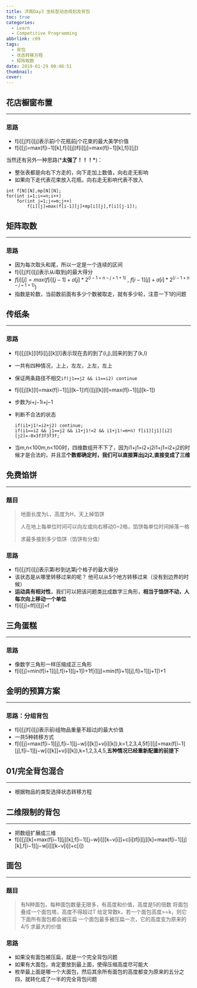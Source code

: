 ```yaml
---
title: 济南Day3 坐标型动态规划及背包
toc: true
categories:
  - Learn
  - Competitive Programming
abbrlink: c09
tags:
  - 背包
  - 状态转移方程
  - 矩阵取数
date: 2019-01-29 00:48:51
thumbnail:
cover:
---
```


## 花店橱窗布置

------

### 思路

- f[i][j]f[i][j]表示前i个花瓶前j个花束的最大美学价值
- f[i][j]=max(f[i−1][k],f[i][j])f[i][j]=max(f[i−1][k],f[i][j])

当然还有另外一种思路(***太强了！！！\***)：

- 整张表都是向右下方走的，向下走加上数值，向右走无影响
- 如果向下走代表花束放入花瓶，向右走无影响代表不放入

```
int f[N][N],mp[N][N];
for(int i=1;i<=n;i++)
	for(int j=1;j<=m;j++)
        f[i][j]=max(f[i-1][j]+mp[i][j],f[i][j-1]);
```

## 矩阵取数

------

### 思路

- 因为每次取头和尾，所以一定是一个连续的区间
- f[i][j]f[i][j]表示从i取到j的最大得分
- $f[i][j]=max(f[i][j-1]+a[j]*2^(i-1+n-j+1+1) \ , \ f[i-1][j]+a[i]*2^(i-1+n-j+1+1))$
- 指数是轮数，当前数前面有多少个数被取走，就有多少轮，注意一下1的问题



## 传纸条

------

### 思路

- f[i][j][k][l]f[i][j][k][l]表示现在去的到了(i,j),回来的到了(k,l)

- 一共有四种情况，上上，左左，上左，左上

- 保证两条路径不相交`if(j1==j2 && i1==i2) continue`

- f[i][j][k][l]=max(f[i−1][j][k−1])f[i][j][k][l]=max(f[i−1][j][k−1])

- 步数为i+j−1i+j−1

- 判断不合法的状态

  ```
  if(i1+j1!=i2+j2) continue;
  if(i1==i2 && j1==j2 && i1+j1!=2 && i1+j1!=m+n) f[i1][j1][i2][j2]=-0x3f3f3f3f;
  ```

- 当m,n<100m,n<100时，四维数组开不下了，因为i1+j1=i2+j2i1+j1=i2+j2的时候才是合法的，并且**三个数都确定时，我们可以直接算出j2j2,直接变成了三维**

## 免费馅饼

------

### 题目

> 地面长度为L，高度为H，天上掉馅饼
>
> 人在地上每单位时间可以向左或向右移动0~2格，馅饼每单位时间掉落一格
>
> 求最多接到多少馅饼（馅饼有分值）

### 思路

- f[i][j]f[i][j]表示第i秒到达第j个格子的最大得分
- 该状态是从哪里转移过来的呢？ 他可以从5个地方转移过来（没有到边界的时候）
- **运动具有相对性**，我们可以把该问题类比成数字三角形，**相当于馅饼不动，人每次向上移动一个单位**
- f[i][j]=ff[i][j]=f

## 三角蛋糕

------

### 思路

- 像数字三角形一样压缩成正三角形
- f[i][j]=min(f[i+1][j],f[i+1][j+1])+1f[i][j]=min(f[i+1][j],f[i+1][j+1])+1

## 金明的预算方案

------

### 思路：分组背包

- f[i][j]f[i][j]表示前i组物品重量不超过j的最大价值
- 一共5种转移方式
- f[i][j]=max(f[i−1][j],f[i−1][j−w[i][k]]+v[i][k]),k=1,2,3,4,5f[i][j]=max(f[i−1][j],f[i−1][j−w[i][k]]+v[i][k]),k=1,2,3,4,5,**五种情况已经重新配置的前提下**

## 01/完全背包混合

------

- 根据物品的类型选择状态转移方程

## 二维限制的背包

------

- 把数组扩展成三维
- f[i][j][k]=max(f[i−1][j][k],f[i−1][j−w[i]][k−v[i]]+c[i])f[i][j][k]=max(f[i−1][j][k],f[i−1][j−w[i]][k−v[i]]+c[i])

## 面包

------

### 题目

> 有N种面包，每种面包数量无限多，有高度和价值，高度是5的倍数
> 将面包叠成一个面包塔，高度不得超过T
> 给定常数k，若一个面包高度>=k，则它下面所有面包都会被压扁
> 一个面包最多被压扁一次，它的高度变为原来的4/5
> 求最大的价值

### 思路

- 如果没有面包被压扁，就是一个完全背包问题
- 如果有大面包，肯定要放到最上面，使得压缩高度尽可能大
- 枚举最上面是哪一个大面包，然后其余所有面包的高度都变为原来的五分之四，就转化成了一半的完全背包问题